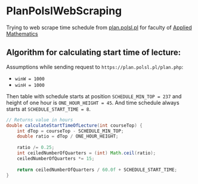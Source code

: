 # PlanPolslWebScraping

Trying to web scrape time schedule from [plan.polsl.pl](https://plan.polsl.pl/) for faculty of [Applied Mathematics](https://www.polsl.pl/rms/)

## Algorithm for calculating start time of lecture:
Assumptions while sending request to ```https://plan.polsl.pl/plan.php```:
- ```winW = 1000```
- ```winH = 1000```

Then table with schedule starts at position ```SCHEDULE_MIN_TOP = 237``` and height of one hour is ```ONE_HOUR_HEIGHT = 45```. And time schedule always starts at ```SCHEDULE_START_TIME = 8```. 

```java
// Returns value in hours
double calculateStartTimeOfLecture(int courseTop) {
    int dTop = courseTop - SCHEDULE_MIN_TOP;
    double ratio = dTop / ONE_HOUR_HEIGHT;
    
    ratio /= 0.25;
    int ceiledNumberOfQuarters = (int) Math.ceil(ratio);
    ceiledNumberOfQuarters *= 15;
    
    return ceiledNumberOfQuarters / 60.0f + SCHEDULE_START_TIME;
}
```